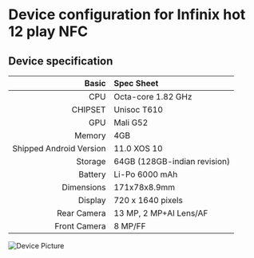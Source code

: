 # Device configuration for Infinix hot 12 play NFC

## Device specification

Basic   | Spec Sheet
-------:|:------------------------
CPU     | Octa-core 1.82 GHz
CHIPSET | Unisoc T610
GPU     | Mali G52
Memory  | 4GB
Shipped Android Version | 11.0 XOS 10
Storage | 64GB (128GB-indian revision)
Battery | Li-Po 6000 mAh
Dimensions | 171x78x8.9mm
Display | 720 x 1640 pixels
Rear Camera  | 13 MP, 2 MP+AI Lens/AF
Front Camera | 8 MP/FF

![Device Picture](https://www.pinoytechnoguide.com/wp-content/uploads/2022/07/Infinix-Hot-12-Play-large.jpg)
